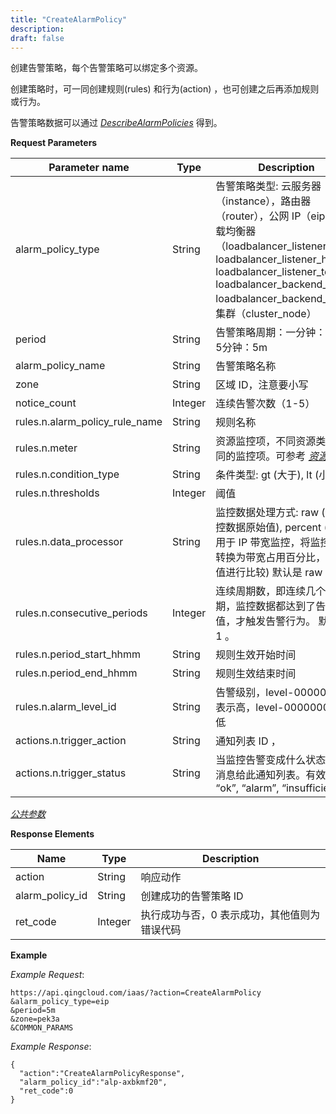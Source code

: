 ```yaml
---
title: "CreateAlarmPolicy"
description: 
draft: false
---
```


创建告警策略，每个告警策略可以绑定多个资源。

创建策略时，可一同创建规则(rules) 和行为(action) ，也可创建之后再添加规则或行为。

告警策略数据可以通过 [_DescribeAlarmPolicies_](../describe_alarm_policies) 得到。

**Request Parameters**

| Parameter name | Type | Description | Required |
| --- | --- | --- | --- |
| alarm_policy_type | String | 告警策略类型: 云服务器（instance），路由器（router），公网 IP（eip），负载均衡器（loadbalancer_listener_http / loadbalancer_listener_https / loadbalancer_listener_tcp / loadbalancer_backend_http / loadbalancer_backend_tcp），集群（cluster_node） | Yes |
| period | String | 告警策略周期：一分钟：1m ，5分钟：5m | Yes |
| alarm_policy_name | String | 告警策略名称 | No |
| zone | String | 区域 ID，注意要小写 | Yes |
| notice_count | Integer | 连续告警次数（1-5） | No |
| rules.n.alarm_policy_rule_name | String | 规则名称 | No |
| rules.n.meter | String | 资源监控项，不同资源类型有不同的监控项。可参考 [_资源监控_](../../monitor/) | No |
| rules.n.condition_type | String | 条件类型: gt (大于), lt (小于) | No |
| rules.n.thresholds | Integer | 阈值 | No |
| rules.n.data_processor | String | 监控数据处理方式: raw (使用监控数据原始值), percent (只适用于 IP 带宽监控，将监控数据转换为带宽占用百分比，再跟阈值进行比较) 默认是 raw 。 | No |
| rules.n.consecutive_periods | Integer | 连续周期数，即连续几个检查周期，监控数据都达到了告警阈值，才触发告警行为。 默认是 1 。 | No |
| rules.n.period_start_hhmm | String | 规则生效开始时间 | No |
| rules.n.period_end_hhmm | String | 规则生效结束时间 | No |
| rules.n.alarm_level_id | String | 告警级别，level-00000000 表示高，level-00000001表示低 | No |
| actions.n.trigger_action | String | 通知列表 ID ， | No |
| actions.n.trigger_status | String | 当监控告警变成什么状态时，发消息给此通知列表。有效值是 “ok”, “alarm”, “insufficient” | No |

[_公共参数_](../../../parameters/)

**Response Elements**

| Name | Type | Description |
| --- | --- | --- |
| action | String | 响应动作 |
| alarm_policy_id | String | 创建成功的告警策略 ID |
| ret_code | Integer | 执行成功与否，0 表示成功，其他值则为错误代码 |

**Example**

_Example Request_:

```
https://api.qingcloud.com/iaas/?action=CreateAlarmPolicy
&alarm_policy_type=eip
&period=5m
&zone=pek3a
&COMMON_PARAMS
```

_Example Response_:

```
{
  "action":"CreateAlarmPolicyResponse",
  "alarm_policy_id":"alp-axbkmf20",
  "ret_code":0
}
```
